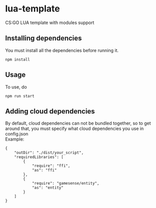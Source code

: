 # lua-template
CS:GO LUA template with modules support

## Installing dependencies
You must install all the dependencies before running it.
```
npm install
```

## Usage
To use, do
```
npm run start
```

## Adding cloud dependencies
By default, cloud dependencies can not be bundled together, so to get around that, you must specify what cloud dependencies you use in config.json  
Example:
```
{
    "outDir": "./dist/your_script",
    "requiredLibraries": [
        {
            "require": "ffi",
            "as": "ffi"
        },
        {
            "require": "gamesense/entity",
            "as": "entity"
        }
    ]
}
```
